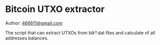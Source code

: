 Bitcoin UTXO extractor
======================

Author: <466611@gmail.com>

The script that can extract UTXOs from blk*.dat files and calculate of all addresses balances.
